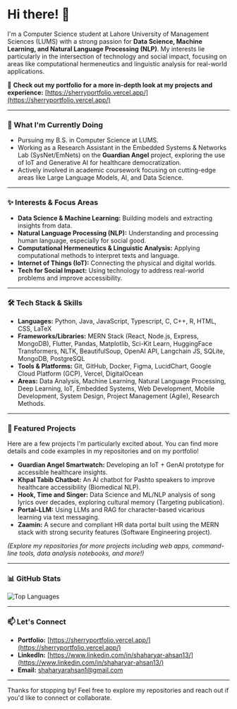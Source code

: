 # Hi there! 👋

I'm a Computer Science student at Lahore University of Management Sciences (LUMS) with a strong passion for **Data Science, Machine Learning, and Natural Language Processing (NLP)**. My interests lie particularly in the intersection of technology and social impact, focusing on areas like computational hermeneutics and linguistic analysis for real-world applications.

🔗 **Check out my portfolio for a more in-depth look at my projects and experience:** [https://sherryportfolio.vercel.app/](https://sherryportfolio.vercel.app/)

---

### 🔬 What I'm Currently Doing

*   Pursuing my B.S. in Computer Science at LUMS.
*   Working as a Research Assistant in the Embedded Systems & Networks Lab (SysNet/EmNets) on the **Guardian Angel** project, exploring the use of IoT and Generative AI for healthcare democratization.
*   Actively involved in academic coursework focusing on cutting-edge areas like Large Language Models, AI, and Data Science.

---

### ✨ Interests & Focus Areas

*   **Data Science & Machine Learning:** Building models and extracting insights from data.
*   **Natural Language Processing (NLP):** Understanding and processing human language, especially for social good.
*   **Computational Hermeneutics & Linguistic Analysis:** Applying computational methods to interpret texts and language.
*   **Internet of Things (IoT):** Connecting the physical and digital worlds.
*   **Tech for Social Impact:** Using technology to address real-world problems and improve accessibility.

---

### 🛠️ Tech Stack & Skills

*   **Languages:** Python, Java, JavaScript, Typescript, C, C++, R, HTML, CSS, LaTeX
*   **Frameworks/Libraries:** MERN Stack (React, Node.js, Express, MongoDB), Flutter, Pandas, Matplotlib, Sci-Kit Learn, HuggingFace Transformers, NLTK, BeautifulSoup, OpenAI API, Langchain JS, SQLite, MongoDB, PostgreSQL
*   **Tools & Platforms:** Git, GitHub, Docker, Figma, LucidChart, Google Cloud Platform (GCP), Vercel, DigitalOcean
*   **Areas:** Data Analysis, Machine Learning, Natural Language Processing, Deep Learning, IoT, Embedded Systems, Web Development, Mobile Development, System Design, Project Management (Agile), Research Methods.

---

### 📂 Featured Projects

Here are a few projects I'm particularly excited about. You can find more details and code examples in my repositories and on my portfolio!

*   **Guardian Angel Smartwatch:** Developing an IoT + GenAI prototype for accessible healthcare insights.
*   **Khpal Tabib Chatbot:** An AI chatbot for Pashto speakers to improve healthcare accessibility (Biomedical NLP).
*   **Hook, Time and Singer:** Data Science and ML/NLP analysis of song lyrics over decades, exploring cultural memory (Targeting publication).
*   **Portal-LLM:** Using LLMs and RAG for character-based vicarious learning via text messaging.
*   **Zaamin:** A secure and compliant HR data portal built using the MERN stack with strong security features (Software Engineering project).

*(Explore my repositories for more projects including web apps, command-line tools, data analysis notebooks, and more!)*

---

### 📊 GitHub Stats
<!--
![Your GitHub Stats](https://github-readme-stats.vercel.app/api?username=swiftiecoder&show_icons=true&theme=radical&count_private=true)
![Top Langs](https://github-readme-stats.vercel.app/api/top-langs/?username=swiftiecoder&layout=compact&theme=radical)
-->
![Top Languages](https://github-readme-stats.vercel.app/api/top-langs/?username=swiftiecoder&theme=dark&show_icons=true&hide_border=true&layout=compact)
<!--
*(Generated using [github-readme-stats](https://github.com/anuraghazra/github-readme-stats))*
-->

---

### 📫 Let's Connect

*   **Portfolio:** [https://sherryportfolio.vercel.app/](https://sherryportfolio.vercel.app/)
*   **LinkedIn:** [https://www.linkedin.com/in/shaharyar-ahsan13/](https://www.linkedin.com/in/shaharyar-ahsan13/)
*   **Email:** [shaharyarahsan1@gmail.com](mailto:shaharyarahsan1@gmail.com)

---

Thanks for stopping by! Feel free to explore my repositories and reach out if you'd like to connect or collaborate.
